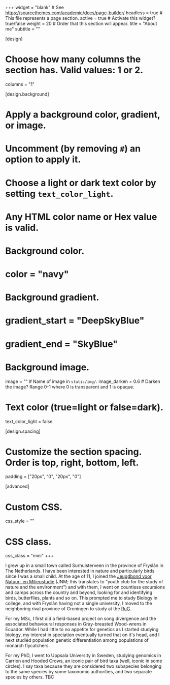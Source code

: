 +++
widget = "blank"  # See https://sourcethemes.com/academic/docs/page-builder/
headless = true  # This file represents a page section.
active = true # Activate this widget? true/false
weight = 20  # Order that this section will appear.
title = "About me"
subtitle = ""

[design]
  # Choose how many columns the section has. Valid values: 1 or 2.
  columns = "1"

[design.background]
  # Apply a background color, gradient, or image.
  #   Uncomment (by removing `#`) an option to apply it.
  #   Choose a light or dark text color by setting `text_color_light`.
  #   Any HTML color name or Hex value is valid.

  # Background color.
  # color = "navy"
  
  # Background gradient.
  # gradient_start = "DeepSkyBlue"
  # gradient_end = "SkyBlue"
  
  # Background image.
  image = ""  # Name of image in `static/img/`.
  image_darken = 0.6  # Darken the image? Range 0-1 where 0 is transparent and 1 is opaque.

  # Text color (true=light or false=dark).
  text_color_light = false

[design.spacing]
  # Customize the section spacing. Order is top, right, bottom, left.
  padding = ["20px", "0", "20px", "0"]

[advanced]
 # Custom CSS. 
 css_style = ""
 
 # CSS class.
 css_class = "mini"
+++

I grew up in a small town called Surhuisterveen in the province of Fryslân in The Netherlands. I have been interested in nature and particularly birds since I was a small child. At the age of 11, I joined the [Jeugdbond voor Natuur- en Milieustudie](https://www.jnm.nl/) (JNM; this translates to "youth club for the study of nature and the environment") and with them, I went on countless excursions and camps across the country and beyond, looking for and identifying birds, butterflies, plants and so on. This prompted me to study Biology in college, and with Fryslân having not a single university, I moved to the neighboring rival province of Groningen to study at the [RuG](https://www.rug.nl/?lang=en).

For my MSc, I first did a field-based project on song divergence and the associated behavioural responses in Gray-breasted Wood-wrens in Ecuador. While I had little to no appetite for genetics as I started studying biology, my interest in speciation eventually turned that on it's head, and I next studied population genetic differentiation among populations of monarch flycatchers.

For my PhD, I went to Uppsala University in Sweden, studying genomics in Carrion and Hooded Crows, an iconic pair of bird taxa (well, iconic in some circles). I say taxa because they are considered two subspecies belonging to the same species by some taxonomic authorities, and two separate species by others. TBC
